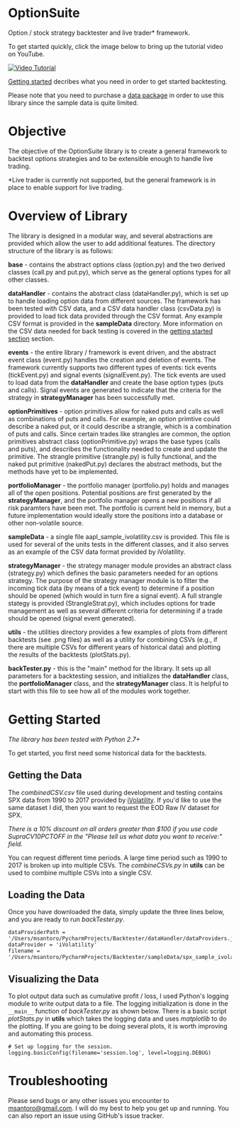 # OptionSuite
Option / stock strategy backtester and live trader* framework.

To get started quickly, click the image below to bring up the tutorial video on YouTube.

[![Video Tutorial](https://img.youtube.com/vi/gvzlKoPj57A/0.jpg)](https://www.youtube.com/watch?v=gvzlKoPj57A)

[Getting started](#getting-started) decribes what you need in order to get started backtesting.

Please note that you need to purchase a [data package](#getting-the-data) in order to use this library since the sample data is quite limited.

# Objective
The objective of the OptionSuite library is to create a general framework to backtest options strategies and to be extensible enough to handle live trading.

*Live trader is currently not supported, but the general framework is in place to enable support for live trading.

# Overview of Library
The library is designed in a modular way, and several abstractions are provided which allow the user to add additional features.  The directory structure of the library is as follows:

**base** - contains the abstract options class (option.py) and the two derived classes (call.py and put.py), which serve as the general options types for all other classes.

**dataHandler** - contains the abstract class (dataHandler.py), which is set up to handle loading option data from different sources.  The framework has been tested with CSV data, and a CSV data handler class (csvData.py) is provided to load tick data provided through the CSV format.  Any example CSV format is provided in the **sampleData** directory.  More information on the CSV data needed for back testing is covered in the [getting started section](#getting-started) section.

**events** - the entire library / framework is event driven, and the abstract event class (event.py) handles the creation and deletion of events.  The framework currently supports two different types of events:  tick events (tickEvent.py) and signal events (signalEvent.py).  The tick events are used to load data from the **dataHandler** and create the base option types (puts and calls).  Signal events are generated to indicate that the criteria for the strategy in **strategyManager** has been successfully met. 

**optionPrimitives**	- option primitives allow for naked puts and calls as well as combinations of puts and calls.  For example, an option primtive could describe a naked put, or it could describe a strangle, which is a combination of puts and calls.  Since certain trades like strangles are common, the option primitives abstract class (optionPrimitive.py) wraps the base types (calls and puts), and describes the functionality needed to create and update the primitive.  The strangle primitive (strangle.py) is fully functional, and the naked put primitive (nakedPut.py) declares the abstract methods, but the methods have yet to be implemented.   

**portfolioManager** - the portfolio manager (portfolio.py) holds and manages all of the open positions.  Potential positions are first generated by the **strategyManager**, and the portfolio manager opens a new positions if all risk paramters have been met.  The portfolio is current held in memory, but a future implementation would ideally store the positions into a database or other non-volatile source.	

**sampleData** - a single file aapl_sample_ivolatility.csv is provided.  This file is used for several of the units tests in the different classes, and it also serves as an example of the CSV data format provided by iVolatility.	

**strategyManager** - the strategy manager module provides an abstract class (strategy.py) which defines the basic parameters needed for an options strategy.  The purpose of the strategy manager module is to filter the incoming tick data (by means of a tick event) to determine if a position should be opened (which would in turn fire a signal event).  A full strangle stategy is provided (StrangleStrat.py), which includes options for trade management as well as several different criteria for determining if a trade should be opened (signal event generated).

**utils** - the utilities directory provides a few examples of plots from different backtests (see .png files) as well as a utility for combining CSVs (e.g., if there are multiple CSVs for different years of historical data) and plotting the results of the backtests (plotStats.py). 

**backTester.py** - this is the "main" method for the library.  It sets up all parameters for a backtesting session, and initializes the **dataHandler** class, the **portfolioManager** class, and the **strategyManager** class.  It is helpful to start with this file to see how all of the modules work together.

# Getting Started 
*The library has been tested with Python 2.7+*

To get started, you first need some historical data for the backtests.  

## Getting the Data

The *combinedCSV.csv* file used during development and testing contains SPX data from 1990 to 2017 provided by [iVolatility](http://www.ivolatility.com/fast_data_sales_form1.j).  If you'd like to use the same dataset I did, then you want to request the EOD Raw IV dataset for SPX. 

*There is a 10% discount on all orders greater than $100 if you use code SupraCV10PCTOFF in the "Please tell us what data you want to receive:" field.*

You can request different time periods.  A large time period such as 1990 to 2017 is broken up into multiple CSVs.  The *combineCSVs.py* in **utils** can be used to combine multiple CSVs into a single CSV.

## Loading the Data

Once you have downloaded the data, simply update the three lines below, and you are ready to run *backTester.py*.

```
dataProviderPath = '/Users/msantoro/PycharmProjects/Backtester/dataHandler/dataProviders.json'
dataProvider = 'iVolatility'
filename = '/Users/msantoro/PycharmProjects/Backtester/sampleData/spx_sample_ivolatility.csv'
```

## Visualizing the Data

To plot output data such as cumulative profit / loss, I used Python's logging module to write output data to a file.  The logging initialization is done in the `__main__` function of *backTester.py* as shown below.  There is a basic script *plotStats.py* in **utils** which takes the logging data and uses *matplotlib* to do the plotting.  If you are going to be doing several plots, it is worth improving and automating this process.   

```
# Set up logging for the session.
logging.basicConfig(filename='session.log', level=logging.DEBUG)
```

# Troubleshooting
Please send bugs or any other issues you encounter to [msantoro@gmail.com](mailto:msantoro@gmail.com).  I will do my best to help you get up and running.  You can also report an issue using GitHub's issue tracker.

